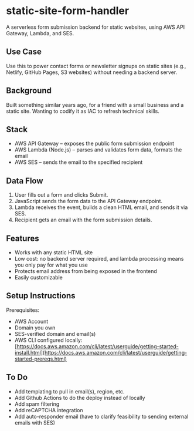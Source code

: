 # static-site-form-handler

A serverless form submission backend for static websites, using AWS API Gateway, Lambda, and SES.

## Use Case

Use this to power contact forms or newsletter signups on static sites (e.g., Netlify, GitHub Pages, S3 websites) without needing a backend server.

## Background

Built something similar years ago, for a friend with a small business and a static site. Wanting to codify it as IAC to refresh technical skills.

##  Stack

- AWS API Gateway – exposes the public form submission endpoint
- AWS Lambda (Node.js) – parses and validates form data, formats the email
- AWS SES – sends the email to the specified recipient

## Data Flow

1. User fills out a form and clicks Submit.
2. JavaScript sends the form data to the API Gateway endpoint.
3. Lambda receives the event, builds a clean HTML email, and sends it via SES.
4. Recipient gets an email with the form submission details.

## Features

- Works with any static HTML site
- Low cost: no backend server required, and lambda processing means you only pay for what you use
- Protects email address from being exposed in the frontend
- Easily customizable

## Setup Instructions

Prerequisites:
 - AWS Account
 - Domain you own
 - SES-verified domain and email(s)
 - AWS CLI configured locally: [https://docs.aws.amazon.com/cli/latest/userguide/getting-started-install.html](https://docs.aws.amazon.com/cli/latest/userguide/getting-started-prereqs.html)

## To Do

- Add templating to pull in email(s), region, etc.
- Add Github Actions to do the deploy instead of locally
- Add spam filtering
- Add reCAPTCHA integration
- Add auto-responder email (have to clarify feasibility to sending external emails with SES)
